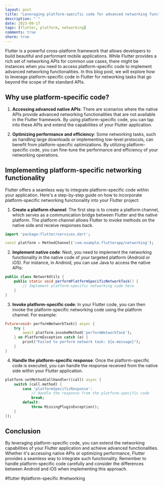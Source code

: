 ```yaml
---
layout: post
title: "Leveraging platform-specific code for advanced networking functionalities in Flutter."
description: " "
date: 2023-09-17
tags: [flutter, platform, networking]
comments: true
share: true
---
```


Flutter is a powerful cross-platform framework that allows developers to build beautiful and performant mobile applications. While Flutter provides a rich set of networking APIs for common use cases, there might be instances when you need to access platform-specific code to implement advanced networking functionalities. In this blog post, we will explore how to leverage platform-specific code in Flutter for networking tasks that go beyond the scope of the standard APIs.

## Why use platform-specific code?

1. **Accessing advanced native APIs**: There are scenarios where the native APIs provide advanced networking functionalities that are not available in the Flutter framework. By using platform-specific code, you can tap into these APIs and extend the capabilities of your Flutter application.

2. **Optimizing performance and efficiency**: Some networking tasks, such as handling large downloads or implementing low-level protocols, can benefit from platform-specific optimizations. By utilizing platform-specific code, you can fine-tune the performance and efficiency of your networking operations.

## Implementing platform-specific networking functionality

Flutter offers a seamless way to integrate platform-specific code within your application. Here's a step-by-step guide on how to incorporate platform-specific networking functionality into your Flutter project:

1. **Create a platform channel**: The first step is to create a platform channel, which serves as a communication bridge between Flutter and the native platform. The platform channel allows Flutter to invoke methods on the native side and receive responses back.

```dart
import 'package:flutter/services.dart';

const platform = MethodChannel('com.example.flutterapp/networking');
```

2. **Implement native code**: Next, you need to implement the networking functionality in the native code of your targeted platform (Android or iOS). For instance, in Android, you can use Java to access the native APIs:

```java
public class NetworkUtils {
    public static void performPlatformSpecificNetworkTask() {
        // Implement platform-specific networking code here
    }
}
```

3. **Invoke platform-specific code**: In your Flutter code, you can then invoke the platform-specific networking code using the platform channel. For example:

```dart
Future<void> performNetworkTask() async {
    try {
        await platform.invokeMethod('performNetworkTask');
    } on PlatformException catch (e) {
        print("Failed to perform network task: ${e.message}");
    }
}
```

4. **Handle the platform-specific response**: Once the platform-specific code is executed, you can handle the response received from the native side within your Flutter application.

```dart
platform.setMethodCallHandler((call) async {
    switch (call.method) {
        case 'platformSpecificResponse':
            // Handle the response from the platform-specific code
            break;
        default:
            throw MissingPluginException();
    }
});
```

## Conclusion

By leveraging platform-specific code, you can extend the networking capabilities of your Flutter application and achieve advanced functionalities. Whether it's accessing native APIs or optimizing performance, Flutter provides a seamless way to integrate such functionality. Remember to handle platform-specific code carefully and consider the differences between Android and iOS when implementing this approach.

#flutter #platform-specific #networking
